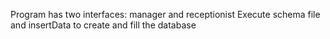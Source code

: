 Program has two interfaces: manager and receptionist
Execute schema file and insertData to create and fill the database
